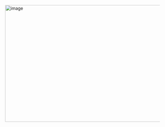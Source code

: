 <img width="529" height="381" alt="image" src="https://github.com/user-attachments/assets/aa5eed76-c7c5-4b47-99bf-680b543249da" />
